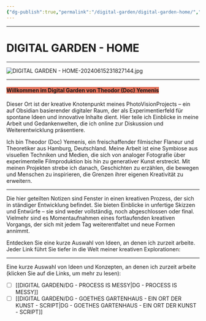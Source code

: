 ```yaml
---
{"dg-publish":true,"permalink":"/digital-garden/digital-garden-home/","title":"DIGITAL GARDEN - HOME","tags":["DigitalGarden","DigitalContent","DigitalCreator","gardenEntry"],"noteIcon":""}
---
```





----
# DIGITAL GARDEN - HOME
----

![DIGITAL GARDEN - HOME-20240615231827144.jpg](/img/user/999%20attachements/DIGITAL%20GARDEN%20-%20HOME-20240615231827144.jpg)

---

#### <span style="background:#e2725b">**Willkommen im Digital Garden von Theodor (Doc) Yemenis**</span>



Dieser Ort ist der kreative Knotenpunkt meines PhotoVisionProjects – ein auf Obsidian basierender digitaler Raum, der als Experimentierfeld für spontane Ideen und innovative Inhalte dient. Hier teile ich Einblicke in meine Arbeit und Gedankenwelten, die ich online zur Diskussion und Weiterentwicklung präsentiere.

Ich bin Theodor (Doc) Yemenis, ein freischaffender filmischer Flaneur und Theoretiker aus Hamburg, Deutschland. Meine Arbeit ist eine Symbiose aus visuellen Techniken und Medien, die sich von analoger Fotografie über experimentelle Filmproduktion bis hin zu generativer Kunst erstreckt. Mit meinen Projekten strebe ich danach, Geschichten zu erzählen, die bewegen und Menschen zu inspirieren, die Grenzen ihrer eigenen Kreativität zu erweitern.

---

Die hier geteilten Notizen sind Fenster in einen kreativen Prozess, der sich in ständiger Entwicklung befindet. Sie bieten Einblicke in unfertige Skizzen und Entwürfe – sie sind weder vollständig, noch abgeschlossen oder final. Vielmehr sind es Momentaufnahmen eines fortlaufenden kreativen Vorgangs, der sich mit jedem Tag weiterentfaltet und neue Formen annimmt.

Entdecken Sie eine kurze Auswahl von Ideen, an denen ich zurzeit arbeite. Jeder Link führt Sie tiefer in die Welt meiner kreativen Explorationen:

---

Eine kurze Auswahl von Ideen und Konzepten, an denen ich zurzeit arbeite (klicken Sie auf die Links, um mehr zu lesen):

- [ ] [[DIGITAL GARDEN/DG - PROCESS IS MESSY\|DG - PROCESS IS MESSY]]
- [ ] [[DIGITAL GARDEN/DG - GOETHES GARTENHAUS - EIN ORT DER KUNST - SCRIPT\|DG - GOETHES GARTENHAUS - EIN ORT DER KUNST - SCRIPT]]